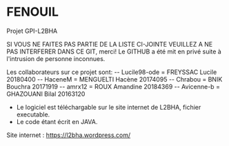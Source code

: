 # FENOUIL
Projet GPI-L2BHA

SI VOUS NE FAITES PAS PARTIE DE LA LISTE CI-JOINTE VEUILLEZ A NE PAS INTERFERER DANS CE GIT, merci!
Le GITHUB a été mit en privé suite à l'intrusion de personne inconnues.


Les collaborateurs sur ce  projet  sont:
-- Lucile98-ode = FREYSSAC Lucile 20180400
-- HaceneM = MENGUELTI Hacène 20174095
-- Chrabou = BNIK Bouchra 20171919
-- amrx12 = ROUX Amandine 20184369
-- Avicenne-b = GHAZOUANI Bilal 20163120



- Le logiciel est téléchargable sur le site internet de L2BHA, fichier executable.
- Le code étant écrit en JAVA.

Site internet : https://l2bha.wordpress.com/
